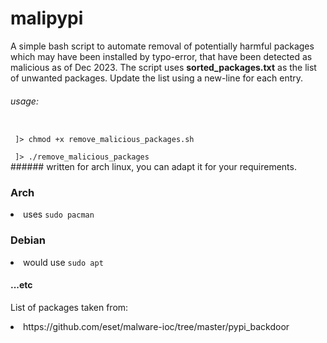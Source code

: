 # malipypi

A simple bash script to automate removal of potentially harmful packages which may have been installed by typo-error, that have been detected as malicious as of Dec 2023.
The script uses <b>sorted_packages.txt</b> as the list of unwanted packages. Update the list using a new-line for each entry. 

###### usage:
<code>
 ]> chmod +x remove_malicious_packages.sh<br>
 ]> ./remove_malicious_packages
</code>
###### written for arch linux, you can adapt it for your requirements.

### Arch
 <li> uses <code>sudo pacman</code> </li>
 
### Debian 
 <li> would use <code>sudo apt</code></li>

#### ...etc

List of packages taken from: 
  <li>https://github.com/eset/malware-ioc/tree/master/pypi_backdoor</li>
